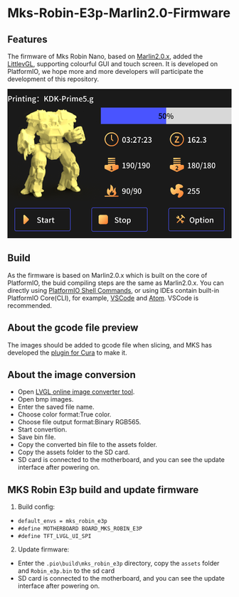# Mks-Robin-E3p-Marlin2.0-Firmware
## Features
The firmware of Mks Robin Nano, based on [Marlin2.0.x](https://github.com/MarlinFirmware/Marlin), added the [LittlevGL](https://github.com/littlevgl/lvgl), supporting colourful GUI and touch screen. It is developed on PlatformIO, we hope more and more developers will participate the development of this repository.

![](https://github.com/makerbase-mks/Mks-Robin-Nano-Marlin2.0-Firmware/blob/master/Images/MKS_Robin_Nano_printing.png)

## Build
As the firmware is based on Marlin2.0.x which is built on the core of PlatformIO, the buid compiling steps are the same as Marlin2.0.x. You can directly using [PlatformIO Shell Commands](https://docs.platformio.org/en/latest/core/installation.html#piocore-install-shell-commands), or using IDEs contain built-in PlatformIO Core(CLI), for example, [VSCode](https://docs.platformio.org/en/latest/integration/ide/vscode.html#ide-vscode) and [Atom](https://docs.platformio.org/en/latest/integration/ide/atom.html). VSCode is recommended.

## About the gcode file preview
The images should be added to gcode file when slicing, and MKS has developed the [plugin for Cura](https://github.com/makerbase-mks/mks-wifi-plugin) to make it.

## About the image conversion
- Open [LVGL online image converter tool](https://lvgl.io/tools/imageconverter). 
- Open bmp images.
- Enter the saved file name.
- Choose color format:True color.
- Choose file output format:Binary RGB565.
- Start convertion.
- Save bin file.
- Copy the converted bin file to the assets folder.
- Copy the assets folder to the SD card.
- SD card is connected to the motherboard, and you can see the update interface after powering on.

## MKS Robin E3p build and update firmware

1. Build config:
     
- `default_envs = mks_robin_e3p`     
- `#define MOTHERBOARD BOARD_MKS_ROBIN_E3P`    
- `#define TFT_LVGL_UI_SPI`

2. Update firmware:
   
- Enter the `.pio\build\mks_robin_e3p` directory, copy the `assets` folder and `Robin_e3p.bin` to the sd card
- SD card is connected to the motherboard, and you can see the update interface after powering on.   
